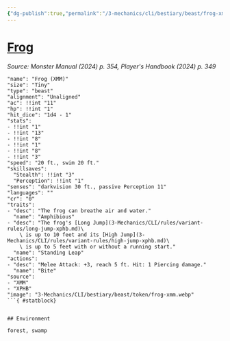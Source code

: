 ```yaml
---
{"dg-publish":true,"permalink":"/3-mechanics/cli/bestiary/beast/frog-xmm/","tags":["ttrpg-cli/compendium/src/5e/xmm","ttrpg-cli/monster/cr/0","ttrpg-cli/monster/environment/forest","ttrpg-cli/monster/environment/swamp","ttrpg-cli/monster/size/tiny","ttrpg-cli/monster/type/beast"],"created":"2025-02-22T12:02:28.105-05:00","updated":"2025-02-26T17:46:10.602-05:00"}
---
```


# [Frog](3-Mechanics/CLI/bestiary/beast/frog-xmm.md)
*Source: Monster Manual (2024) p. 354, Player's Handbook (2024) p. 349*  

```statblock
"name": "Frog (XMM)"
"size": "Tiny"
"type": "beast"
"alignment": "Unaligned"
"ac": !!int "11"
"hp": !!int "1"
"hit_dice": "1d4 - 1"
"stats":
- !!int "1"
- !!int "13"
- !!int "8"
- !!int "1"
- !!int "8"
- !!int "3"
"speed": "20 ft., swim 20 ft."
"skillsaves":
  "Stealth": !!int "3"
  "Perception": !!int "1"
"senses": "darkvision 30 ft., passive Perception 11"
"languages": ""
"cr": "0"
"traits":
- "desc": "The frog can breathe air and water."
  "name": "Amphibious"
- "desc": "The frog's [Long Jump](3-Mechanics/CLI/rules/variant-rules/long-jump-xphb.md)\
    \ is up to 10 feet and its [High Jump](3-Mechanics/CLI/rules/variant-rules/high-jump-xphb.md)\
    \ is up to 5 feet with or without a running start."
  "name": "Standing Leap"
"actions":
- "desc": "Melee Attack: +3, reach 5 ft. Hit: 1 Piercing damage."
  "name": "Bite"
"source":
- "XMM"
- "XPHB"
"image": "3-Mechanics/CLI/bestiary/beast/token/frog-xmm.webp"
```{ #statblock}


## Environment

forest, swamp